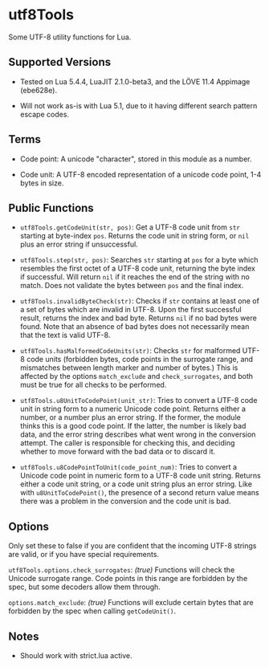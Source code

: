 # utf8Tools

Some UTF-8 utility functions for Lua.


## Supported Versions

* Tested on Lua 5.4.4, LuaJIT 2.1.0-beta3, and the LÖVE 11.4 Appimage (ebe628e).

* Will not work as-is with Lua 5.1, due to it having different search pattern escape codes.


## Terms

* Code point: A unicode "character", stored in this module as a number.

* Code unit: A UTF-8 encoded representation of a unicode code point, 1-4 bytes in size.


## Public Functions

* `utf8Tools.getCodeUnit(str, pos)`: Get a UTF-8 code unit from `str` starting at byte-index `pos`. Returns the code unit in string form, or `nil` plus an error string if unsuccessful.

* `utf8Tools.step(str, pos)`: Searches `str` starting at `pos` for a byte which resembles the first octet of a UTF-8 code unit, returning the byte index if successful. Will return `nil` if it reaches the end of the string with no match. Does not validate the bytes between `pos` and the final index.

* `utf8Tools.invalidByteCheck(str)`: Checks if `str` contains at least one of a set of bytes which are invalid in UTF-8. Upon the first successful result, returns the index and bad byte. Returns `nil` if no bad bytes were found. Note that an absence of bad bytes does not necessarily mean that the text is valid UTF-8.

* `utf8Tools.hasMalformedCodeUnits(str)`: Checks `str` for malformed UTF-8 code units (forbidden bytes, code points in the surrogate range, and mismatches between length marker and number of bytes.) This is affected by the options `match_exclude` and `check_surrogates`, and both must be true for all checks to be performed.

* `utf8Tools.u8UnitToCodePoint(unit_str)`: Tries to convert a UTF-8 code unit in string form to a numeric Unicode code point. Returns either a number, or a number plus an error string. If the former, the module thinks this is a good code point. If the latter, the number is likely bad data, and the error string describes what went wrong in the conversion attempt. The caller is responsible for checking this, and deciding whether to move forward with the bad data or to discard it.

* `utf8Tools.u8CodePointToUnit(code_point_num)`: Tries to convert a Unicode code point in numeric form to a UTF-8 code unit string. Returns either a code unit string, or a code unit string plus an error string. Like with `u8UnitToCodePoint()`, the presence of a second return value means there was a problem in the conversion and the code unit is bad.


## Options

Only set these to false if you are confident that the incoming UTF-8 strings are valid, or if you have special requirements.

`utf8Tools.options.check_surrogates`: *(true)* Functions will check the Unicode surrogate range. Code points in this range are forbidden by the spec, but some decoders allow them through.

`options.match_exclude`: *(true)* Functions will exclude certain bytes that are forbidden by the spec when calling `getCodeUnit()`.


## Notes

* Should work with strict.lua active.

